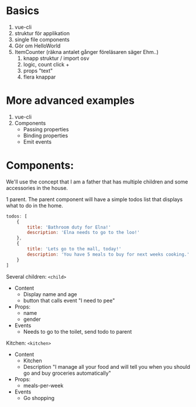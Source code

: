 # Basics
1. vue-cli
  1. struktur för applikation
1. single file components
1. Gör om HelloWorld
1. ItemCounter (räkna antalet gånger föreläsaren säger Ehm..)
    1. knapp struktur / import osv
    1. logic, count click +
    1. props "text"
    1. flera knappar

# More advanced examples
1. vue-cli
1. Components
    - Passing properties
    - Binding properties
    - Emit events

# Components:

We'll use the concept that I am a father that has multiple children and some accessories in the house.

1 parent.
The parent component will have a simple todos list that displays what to do in the home.
```javascript
todos: [
    {
        title: 'Bathroom duty for Elna!'
        description: 'Elna needs to go to the loo!'
    },
    {
        title: 'Lets go to the mall, today!'
        description: 'You have 5 meals to buy for next weeks cooking.'
    }
]
```

Several children: `<child>`
- Content
    + Display name and age
    + button that calls event "I need to pee"
- Props:
    + name
    + gender
- Events
    + Needs to go to the toilet, send todo to parent

Kitchen: `<kitchen>`
- Content
    + Kitchen
    + Description "I manage all your food and will tell you when you should go and buy groceries automatically"
- Props:
    + meals-per-week
- Events
    + Go shopping


